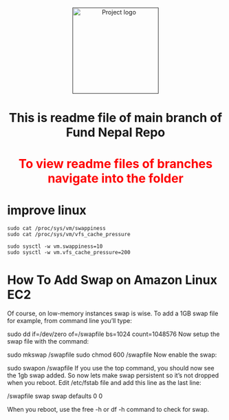 <p align="center">
  <a href="" rel="noopener">
 <img width=200px height=200px src="https://i.imgur.com/6wj0hh6.jpg" alt="Project logo"></a>
</p>

<h1 align="center">This is readme file of main branch of Fund Nepal Repo</h1>

<h1 align="center" style="color:red;">To view readme files of branches navigate into the folder</h1>

# improve linux
```
sudo cat /proc/sys/vm/swappiness
sudo cat /proc/sys/vm/vfs_cache_pressure

sudo sysctl -w vm.swappiness=10
sudo sysctl -w vm.vfs_cache_pressure=200

```


# How To Add Swap on Amazon Linux EC2
Of course, on low-memory instances swap is wise. To add a 1GB swap file for example, from command line you’ll type:

sudo dd if=/dev/zero of=/swapfile bs=1024 count=1048576
Now setup the swap file with the command:

sudo mkswap /swapfile
sudo chmod 600 /swapfile
Now enable the swap:

sudo swapon /swapfile
If you use the top command, you should now see the 1gb swap added. So now lets make swap persistent so it’s not dropped when you reboot. Edit /etc/fstab file and add this line as the last line:

/swapfile swap swap defaults 0 0

When you reboot, use the free -h or df -h command to check for swap.